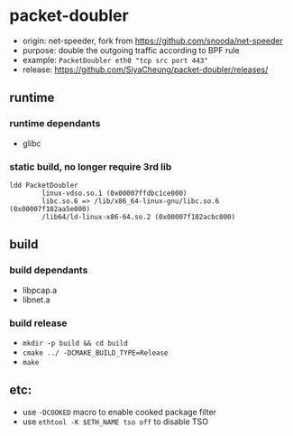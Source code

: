 # packet-doubler

- origin: net-speeder, fork from https://github.com/snooda/net-speeder
- purpose: double the outgoing traffic according to BPF rule
- example: `PacketDoubler eth0 "tcp src port 443"`
- release: https://github.com/SiyaCheung/packet-doubler/releases/

## runtime

### runtime dependants
- glibc

### static build, no longer require 3rd lib

```
ldd PacketDoubler 
        linux-vdso.so.1 (0x00007ffdbc1ce000)
        libc.so.6 => /lib/x86_64-linux-gnu/libc.so.6 (0x00007f102aa5e000)
        /lib64/ld-linux-x86-64.so.2 (0x00007f102acbc000)
```

## build 

### build dependants
- libpcap.a
- libnet.a

### build release
- `mkdir -p build && cd build`
- `cmake ../ -DCMAKE_BUILD_TYPE=Release`
- `make`

## etc:
- use `-DCOOKED` macro to enable cooked package filter
- use `ethtool -K $ETH_NAME tso off` to disable TSO
